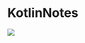 # KotlinNotes

![](https://img.shields.io/badge/<Kotlin>-informational?style=flat&logo=<LOGO_NAME>&logoColor=white&color=2bbc8a)
